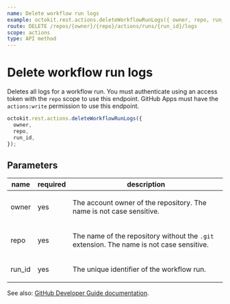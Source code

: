 ```yaml
---
name: Delete workflow run logs
example: octokit.rest.actions.deleteWorkflowRunLogs({ owner, repo, run_id })
route: DELETE /repos/{owner}/{repo}/actions/runs/{run_id}/logs
scope: actions
type: API method
---
```


# Delete workflow run logs

Deletes all logs for a workflow run. You must authenticate using an access token with the `repo` scope to use this endpoint. GitHub Apps must have the `actions:write` permission to use this endpoint.

```js
octokit.rest.actions.deleteWorkflowRunLogs({
  owner,
  repo,
  run_id,
});
```

## Parameters

<table>
  <thead>
    <tr>
      <th>name</th>
      <th>required</th>
      <th>description</th>
    </tr>
  </thead>
  <tbody>
    <tr><td>owner</td><td>yes</td><td>

The account owner of the repository. The name is not case sensitive.

</td></tr>
<tr><td>repo</td><td>yes</td><td>

The name of the repository without the `.git` extension. The name is not case sensitive.

</td></tr>
<tr><td>run_id</td><td>yes</td><td>

The unique identifier of the workflow run.

</td></tr>
  </tbody>
</table>

See also: [GitHub Developer Guide documentation](https://docs.github.com/rest/reference/actions#delete-workflow-run-logs).
